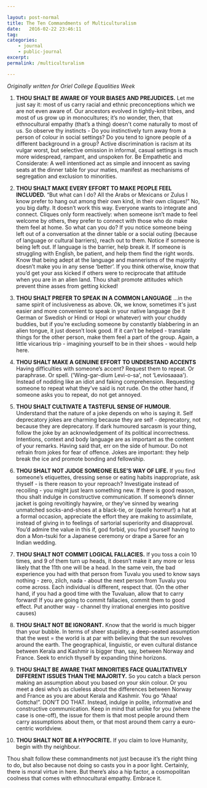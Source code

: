 ```yaml
---

layout: post-normal
title: The Ten Commandments of Multiculturalism
date:   2016-02-22 23:46:11
tag: 
categories: 
    - journal
    - public-journal
excerpt: 
permalink: /multiculturalism

---
```

*Originally written for Oriel College Equalities Week*

1. **THOU SHALT BE AWARE OF YOUR BIASES AND PREJUDICES.** Let me just say it: most of us carry racial and ethnic preconceptions which we are not even aware of. Our ancestors evolved in tightly-knit tribes, and most of us grow up in monocultures; it’s no wonder, then, that ethnocultural empathy (that’s a thing) doesn't come naturally to most of us. So observe thy instincts - Do you instinctively turn away from a person of colour in social settings? Do you tend to ignore people of a different background in a group? Active discrimination is racism at its vulgar worst, but selective omission in informal, casual settings is much more widespread, rampant, and unspoken for. Be Empathetic and Considerate: A well intentioned act as simple and innocent as saving seats at the dinner table for your maties, manifest as mechanisms of segregation and exclusion to minorities.

2. **THOU SHALT MAKE EVERY EFFORT TO MAKE PEOPLE FEEL INCLUDED.** “But what can I do? All the Arabs or Mexicans or Zulus I know prefer to hang out among their own kind, in their own cliques!” No, you big dafty. It doesn’t work this way. Everyone wants to integrate and connect. Cliques only form reactively: when someone isn’t made to feel welcome by others, they prefer to connect with those who do make them feel at home. So what can you do? If you notice someone being left out of a conversation at the dinner table or a social outing (because of language or cultural barriers), reach out to them. Notice if someone is being left out. If language is the barrier, help break it. If someone is struggling with English, be patient, and help them find the right words. Know that being adept at the language and mannerisms of the majority doesn’t make you in any sense ‘better’. If you think otherwise, know that you’d get your ass kicked if others were to reciprocate that attitude when you are in an alien land. Thou shalt promote attitudes which prevent thine asses from getting kicked!

3. **THOU SHALT PREFER TO SPEAK IN A COMMON LANGUAGE** ...in the same spirit of inclusiveness as above. Ok, we know, sometimes it's just easier and more convenient to speak in your native language (be it German or Swedish or Hindi or Hopi or whatever) with your chuddy buddies, but if you’re excluding someone by constantly blabbering in an alien tongue, it just doesn’t look good. If it can’t be helped - translate things for the other person, make them feel a part of the group. Again, a little vicarious trip - imagining yourself to be in their shoes - would help here.


4. **THOU SHALT MAKE A GENUINE EFFORT TO UNDERSTAND ACCENTS** Having difficulties with someone’s accent? Request them to repeat. Or paraphrase. Or spell. ('Wing-gar-dium Levi-o-sa', not ‘Leviosaaaa'). Instead of nodding like an idiot and faking comprehension. Requesting someone to repeat what they’ve said is not rude. On the other hand, if someone asks you to repeat, do not get annoyed.

5. **THOU SHALT CULTIVATE A TASTEFUL SENSE OF HUMOUR.** Understand that the nature of a joke depends on who is saying it. Self deprecatory jokes are charming because they are self - deprecatory, not because they are deprecatory. If dark humoured sarcasm is your thing, follow the joke by an acknowledgement of its political incorrectness. Intentions, context and body language are as important as the content of your remarks. Having said that, err on the side of humour. Do not refrain from jokes for fear of offence. Jokes are important: they help break the ice and promote bonding and fellowship.

6. **THOU SHALT NOT JUDGE SOMEONE ELSE’S WAY OF LIFE.** If you find someone’s etiquettes, dressing sense or eating habits inappropriate, ask thyself - is there reason to your reproach? Investigate instead of recoiling - you might just learn something new. If there is good reason, thou shalt indulge in constructive communication. If someone’s dinner jacket is going revoltingly haywire, or they’ve sinned by wearing unmatched socks-and-shoes at a black-tie, or (quelle horreur!) a hat at a formal occasion, appreciate the effort they are making to assimilate, instead of giving in to feelings of sartorial superiority and disapproval. You’d admire the value in this if, god forbid, you find yourself having to don a Mon-tsuki for a Japanese ceremony or drape a Saree for an Indian wedding.

7. **THOU SHALT NOT COMMIT LOGICAL FALLACIES.** If you toss a coin 10 times, and 9 of them turn up heads, it doesn’t make it any more or less likely that the 11th one will be a head. In the same vein, the bad experience you had with that person from Tuvalu you used to know says nothing - zero, zilch, nada - about the next person from Tuvalu you come across. Each individual is different, respect that. (On the other hand, if you had a good time with the Tuvaluan, allow that to carry forward! If you are going to commit fallacies, commit them to good effect. Put another way - channel thy irrational energies into positive causes)

8. **THOU SHALT NOT BE IGNORANT.** Know that the world is much bigger than your bubble. In terms of sheer stupidity, a deep-seated assumption that the west = the world is at par with believing that the sun revolves around the earth. The geographical, linguistic, or even cultural distance between Kerala and Kashmir is bigger than, say, between Norway and France. Seek to enrich thyself by expanding thine horizons.

9. **THOU SHALT BE AWARE THAT MINORITIES FACE QUALITATIVELY DIFFERENT ISSUES THAN THE MAJORITY.** So you catch a black person making an assumption about you based on your skin colour. Or you meet a desi who’s as clueless about the differences between Norway and France as you are about Kerala and Kashmir. You go “Ahaa! Gottcha!”. DON’T DO THAT. Instead, indulge in polite, informative and constructive communication. Keep in mind that unlike for you (where the case is one-off), the issue for them is that most people around them carry assumptions about them, or that most around them carry a euro-centric worldview.

10. **THOU SHALT NOT BE A HYPOCRITE.** If you claim to love Humanity, begin with thy neighbour.

Thou shalt follow these commandments not just because it’s the right thing to do, but also because not doing so casts you in a poor light. Certainly, there is moral virtue in here. But there’s also a hip factor, a cosmopolitan coolness that comes with ethnocultural empathy. Embrace it. 